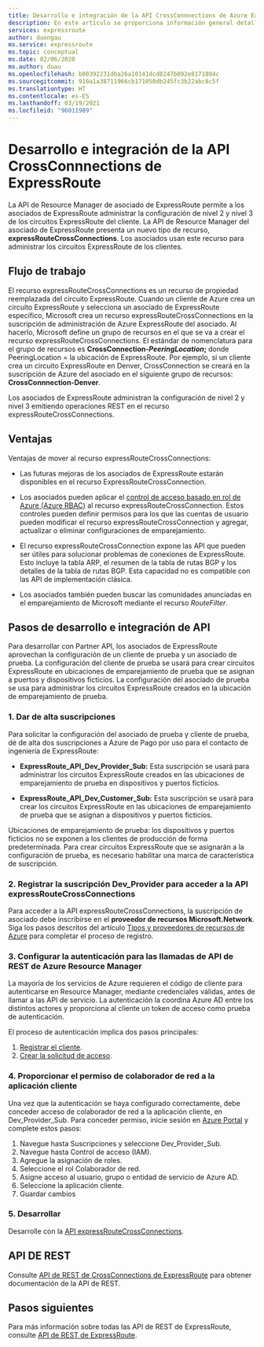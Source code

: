 ```yaml
---
title: Desarrollo e integración de la API CrossConnnections de Azure ExpressRoute
description: En este artículo se proporciona información general detallada para los asociados de ExpressRoute sobre el tipo de recurso expressRouteCrossConnections.
services: expressroute
author: duongau
ms.service: expressroute
ms.topic: conceptual
ms.date: 02/06/2020
ms.author: duau
ms.openlocfilehash: b80392231dba26a10141dcd8247b092e8171894c
ms.sourcegitcommit: 910a1a38711966cb171050db245fc3b22abc8c5f
ms.translationtype: HT
ms.contentlocale: es-ES
ms.lasthandoff: 03/19/2021
ms.locfileid: "96011989"
---
```

# <a name="expressroute-crossconnnections-api-development-and-integration"></a>Desarrollo e integración de la API CrossConnnections de ExpressRoute

La API de Resource Manager de asociado de ExpressRoute permite a los asociados de ExpressRoute administrar la configuración de nivel 2 y nivel 3 de los circuitos ExpressRoute del cliente. La API de Resource Manager del asociado de ExpressRoute presenta un nuevo tipo de recurso, **expressRouteCrossConnections**. Los asociados usan este recurso para administrar los circuitos ExpressRoute de los clientes.

## <a name="workflow"></a>Flujo de trabajo

El recurso expressRouteCrossConnections es un recurso de propiedad reemplazada del circuito ExpressRoute. Cuando un cliente de Azure crea un circuito ExpressRoute y selecciona un asociado de ExpressRoute específico, Microsoft crea un recurso expressRouteCrossConnections en la suscripción de administración de Azure ExpressRoute del asociado. Al hacerlo, Microsoft define un grupo de recursos en el que se va a crear el recurso expressRouteCrossConnections. El estándar de nomenclatura para el grupo de recursos es **CrossConnection-*PeeringLocation*;** donde PeeringLocation = la ubicación de ExpressRoute. Por ejemplo, si un cliente crea un circuito ExpressRoute en Denver, CrossConnection se creará en la suscripción de Azure del asociado en el siguiente grupo de recursos: **CrossConnnection-Denver**.

Los asociados de ExpressRoute administran la configuración de nivel 2 y nivel 3 emitiendo operaciones REST en el recurso expressRouteCrossConnections.

## <a name="benefits"></a>Ventajas

Ventajas de mover al recurso expressRouteCrossConnections:

* Las futuras mejoras de los asociados de ExpressRoute estarán disponibles en el recurso ExpressRouteCrossConnection.

* Los asociados pueden aplicar el [control de acceso basado en rol de Azure (Azure RBAC)](../role-based-access-control/overview.md) al recurso expressRouteCrossConnection. Estos controles pueden definir permisos para los que las cuentas de usuario pueden modificar el recurso expressRouteCrossConnection y agregar, actualizar o eliminar configuraciones de emparejamiento.

* El recurso expressRouteCrossConnection expone las API que pueden ser útiles para solucionar problemas de conexiones de ExpressRoute. Esto incluye la tabla ARP, el resumen de la tabla de rutas BGP y los detalles de la tabla de rutas BGP. Esta capacidad no es compatible con las API de implementación clásica.

* Los asociados también pueden buscar las comunidades anunciadas en el emparejamiento de Microsoft mediante el recurso *RouteFilter*.

## <a name="api-development-and-integration-steps"></a>Pasos de desarrollo e integración de API

Para desarrollar con Partner API, los asociados de ExpressRoute aprovechan la configuración de un cliente de prueba y un asociado de prueba. La configuración del cliente de prueba se usará para crear circuitos ExpressRoute en ubicaciones de emparejamiento de prueba que se asignan a puertos y dispositivos ficticios. La configuración del asociado de prueba se usa para administrar los circuitos ExpressRoute creados en la ubicación de emparejamiento de prueba.

### <a name="1-enlist-subscriptions"></a>1. Dar de alta suscripciones

Para solicitar la configuración del asociado de prueba y cliente de prueba, dé de alta dos suscripciones a Azure de Pago por uso para el contacto de ingeniería de ExpressRoute:
* **ExpressRoute_API_Dev_Provider_Sub:** Esta suscripción se usará para administrar los circuitos ExpressRoute creados en las ubicaciones de emparejamiento de prueba en dispositivos y puertos ficticios.

* **ExpressRoute_API_Dev_Customer_Sub:** Esta suscripción se usará para crear los circuitos ExpressRoute en las ubicaciones de emparejamiento de prueba que se asignan a dispositivos y puertos ficticios.

Ubicaciones de emparejamiento de prueba: los dispositivos y puertos ficticios no se exponen a los clientes de producción de forma predeterminada. Para crear circuitos ExpressRoute que se asignarán a la configuración de prueba, es necesario habilitar una marca de característica de suscripción.

### <a name="2-register-the-dev_provider-subscription-to-access-the-expressroutecrossconnections-api"></a>2. Registrar la suscripción Dev_Provider para acceder a la API expressRouteCrossConnections

Para acceder a la API expressRouteCrossConnections, la suscripción de asociado debe inscribirse en el **proveedor de recursos Microsoft.Network**. Siga los pasos descritos del artículo [Tipos y proveedores de recursos de Azure](../azure-resource-manager/management/resource-providers-and-types.md#azure-portal) para completar el proceso de registro.

### <a name="3-set-up-authentication-for-azure-resource-manager-rest-api-calls"></a>3. Configurar la autenticación para las llamadas de API de REST de Azure Resource Manager

La mayoría de los servicios de Azure requieren el código de cliente para autenticarse en Resource Manager, mediante credenciales válidas, antes de llamar a las API de servicio. La autenticación la coordina Azure AD entre los distintos actores y proporciona al cliente un token de acceso como prueba de autenticación.

El proceso de autenticación implica dos pasos principales:

1. [Registrar el cliente](/rest/api/azure/#register-your-client-application-with-azure-ad).
2. [Crear la solicitud de acceso](/rest/api/azure/#create-the-request).

### <a name="4-provide-network-contributor-permission-to-the-client-application"></a>4. Proporcionar el permiso de colaborador de red a la aplicación cliente

Una vez que la autenticación se haya configurado correctamente, debe conceder acceso de colaborador de red a la aplicación cliente, en Dev_Provider_Sub. Para conceder permiso, inicie sesión en [Azure Portal](https://ms.portal.azure.com/#home) y complete estos pasos:

1. Navegue hasta Suscripciones y seleccione Dev_Provider_Sub.
2. Navegue hasta Control de acceso (IAM).
3. Agregue la asignación de roles.
4. Seleccione el rol Colaborador de red.
5. Asigne acceso al usuario, grupo o entidad de servicio de Azure AD.
6. Seleccione la aplicación cliente.
7. Guardar cambios

### <a name="5-develop"></a>5. Desarrollar

Desarrolle con la [API expressRouteCrossConnections](/rest/api/expressroute/expressroutecrossconnections).

## <a name="rest-api"></a>API DE REST

Consulte [API de REST de CrossConnections de ExpressRoute](/rest/api/expressroute/expressroutecrossconnections) para obtener documentación de la API de REST.

## <a name="next-steps"></a>Pasos siguientes

Para más información sobre todas las API de REST de ExpressRoute, consulte [API de REST de ExpressRoute](/rest/api/expressroute/).
